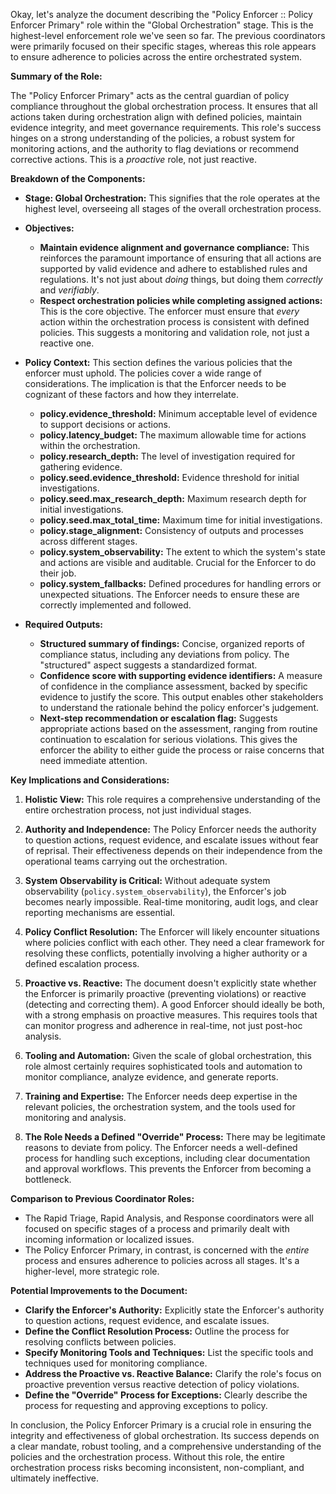 Okay, let's analyze the document describing the "Policy Enforcer :: Policy Enforcer Primary" role within the "Global Orchestration" stage. This is the highest-level enforcement role we've seen so far.  The previous coordinators were primarily focused on their specific stages, whereas this role appears to ensure adherence to policies across the entire orchestrated system.

**Summary of the Role:**

The "Policy Enforcer Primary" acts as the central guardian of policy compliance throughout the global orchestration process. It ensures that all actions taken during orchestration align with defined policies, maintain evidence integrity, and meet governance requirements. This role's success hinges on a strong understanding of the policies, a robust system for monitoring actions, and the authority to flag deviations or recommend corrective actions.  This is a *proactive* role, not just reactive.

**Breakdown of the Components:**

*   **Stage: Global Orchestration:** This signifies that the role operates at the highest level, overseeing all stages of the overall orchestration process.
*   **Objectives:**
    *   **Maintain evidence alignment and governance compliance:**  This reinforces the paramount importance of ensuring that all actions are supported by valid evidence and adhere to established rules and regulations. It's not just about *doing* things, but doing them *correctly* and *verifiably*.
    *   **Respect orchestration policies while completing assigned actions:** This is the core objective. The enforcer must ensure that *every* action within the orchestration process is consistent with defined policies. This suggests a monitoring and validation role, not just a reactive one.

*   **Policy Context:** This section defines the various policies that the enforcer must uphold.  The policies cover a wide range of considerations. The implication is that the Enforcer needs to be cognizant of these factors and how they interrelate.

    *   **policy.evidence_threshold:** Minimum acceptable level of evidence to support decisions or actions.
    *   **policy.latency_budget:** The maximum allowable time for actions within the orchestration.
    *   **policy.research_depth:**  The level of investigation required for gathering evidence.
    *   **policy.seed.evidence_threshold:**  Evidence threshold for initial investigations.
    *   **policy.seed.max_research_depth:**  Maximum research depth for initial investigations.
    *   **policy.seed.max_total_time:** Maximum time for initial investigations.
    *   **policy.stage_alignment:**  Consistency of outputs and processes across different stages.
    *   **policy.system_observability:**  The extent to which the system's state and actions are visible and auditable. Crucial for the Enforcer to do their job.
    *   **policy.system_fallbacks:**  Defined procedures for handling errors or unexpected situations.  The Enforcer needs to ensure these are correctly implemented and followed.

*   **Required Outputs:**
    *   **Structured summary of findings:** Concise, organized reports of compliance status, including any deviations from policy. The "structured" aspect suggests a standardized format.
    *   **Confidence score with supporting evidence identifiers:** A measure of confidence in the compliance assessment, backed by specific evidence to justify the score. This output enables other stakeholders to understand the rationale behind the policy enforcer's judgement.
    *   **Next-step recommendation or escalation flag:**  Suggests appropriate actions based on the assessment, ranging from routine continuation to escalation for serious violations.  This gives the enforcer the ability to either guide the process or raise concerns that need immediate attention.

**Key Implications and Considerations:**

1.  **Holistic View:** This role requires a comprehensive understanding of the entire orchestration process, not just individual stages.

2.  **Authority and Independence:** The Policy Enforcer needs the authority to question actions, request evidence, and escalate issues without fear of reprisal. Their effectiveness depends on their independence from the operational teams carrying out the orchestration.

3.  **System Observability is Critical:** Without adequate system observability (`policy.system_observability`), the Enforcer's job becomes nearly impossible. Real-time monitoring, audit logs, and clear reporting mechanisms are essential.

4.  **Policy Conflict Resolution:** The Enforcer will likely encounter situations where policies conflict with each other.  They need a clear framework for resolving these conflicts, potentially involving a higher authority or a defined escalation process.

5.  **Proactive vs. Reactive:** The document doesn't explicitly state whether the Enforcer is primarily proactive (preventing violations) or reactive (detecting and correcting them). A good Enforcer should ideally be both, with a strong emphasis on proactive measures. This requires tools that can monitor progress and adherence in real-time, not just post-hoc analysis.

6.  **Tooling and Automation:** Given the scale of global orchestration, this role almost certainly requires sophisticated tools and automation to monitor compliance, analyze evidence, and generate reports.

7.  **Training and Expertise:** The Enforcer needs deep expertise in the relevant policies, the orchestration system, and the tools used for monitoring and analysis.

8. **The Role Needs a Defined "Override" Process:** There may be legitimate reasons to deviate from policy.  The Enforcer needs a well-defined process for handling such exceptions, including clear documentation and approval workflows.  This prevents the Enforcer from becoming a bottleneck.

**Comparison to Previous Coordinator Roles:**

*   The Rapid Triage, Rapid Analysis, and Response coordinators were all focused on specific stages of a process and primarily dealt with incoming information or localized issues.
*   The Policy Enforcer Primary, in contrast, is concerned with the *entire* process and ensures adherence to policies across all stages. It's a higher-level, more strategic role.

**Potential Improvements to the Document:**

*   **Clarify the Enforcer's Authority:** Explicitly state the Enforcer's authority to question actions, request evidence, and escalate issues.
*   **Define the Conflict Resolution Process:** Outline the process for resolving conflicts between policies.
*   **Specify Monitoring Tools and Techniques:** List the specific tools and techniques used for monitoring compliance.
*   **Address the Proactive vs. Reactive Balance:**  Clarify the role's focus on proactive prevention versus reactive detection of policy violations.
*   **Define the "Override" Process for Exceptions:** Clearly describe the process for requesting and approving exceptions to policy.

In conclusion, the Policy Enforcer Primary is a crucial role in ensuring the integrity and effectiveness of global orchestration. Its success depends on a clear mandate, robust tooling, and a comprehensive understanding of the policies and the orchestration process. Without this role, the entire orchestration process risks becoming inconsistent, non-compliant, and ultimately ineffective.